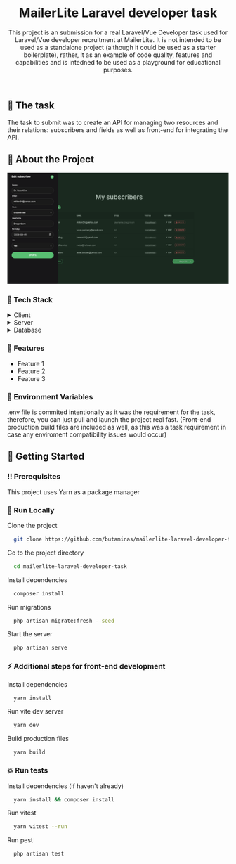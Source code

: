 <div align="center">
  <h1>MailerLite Laravel developer task</h1>
  
  <p>
    This project is an submission for a real Laravel/Vue Developer task used for Laravel/Vue developer recruitment at MailerLite.
    It is not intended to be used as a standalone project (although it could be used as a starter boilerplate), rather, it as an example of code quality, features and capabilities and is intedned to be used as a playground for educational purposes.
  </p>
</div>

<br />
    
<!-- The task -->
## :star2: The task
The task to submit was to create an API for managing two resources and their relations: subscribers and fields as well as front-end for integrating the API.

<!-- About the Project -->
## :star2: About the Project

<div align="center"> 
  <img src="screenshot.png" alt="screenshot" />
</div>


<!-- TechStack -->
### :space_invader: Tech Stack

<details>
  <summary>Client</summary>
  <ul>
    <li><a href="https://www.typescriptlang.org/">Typescript</a></li>
    <li><a href="https://vuejs.org/">Vue.js 3 (Composition API)</a></li>
    <li><a href="https://pinia.vuejs.org/">Pinia</a></li>
    <li><a href="https://tailwindcss.com/">Tailwind CSS</a></li>
    <li><a href="https://daisyui.com/">daisyUI</a></li>
    <li><a href="https://heroicons.com/">Heroicons</a></li>
    <li><a href="https://vitest.dev/">Vitest</a></li>
  </ul>
</details>

<details>
  <summary>Server</summary>
  <ul>
    <li><a href="https://laravel.com/">Laravel 9</a></li>
    <li><a href="https://pestphp.com/">Pest</a></li>
  </ul>
</details>

<details>
<summary>Database</summary>
  <ul>
    <li><a href="https://www.sqlite.org/">SQLite</a></li>
  </ul>
</details>

<!-- Features -->
### :dart: Features

- Feature 1
- Feature 2
- Feature 3


<!-- Env Variables -->
### :key: Environment Variables

.env file is commited intentionally as it was the requirement for the task, therefore, you can just pull and launch the project real fast.
(Front-end production build files are included as well, as this was a task requirement in case any enviroment compatibility issues would occur)


<!-- Getting Started -->
## 	:toolbox: Getting Started

<!-- Prerequisites -->
### :bangbang: Prerequisites

This project uses Yarn as a package manager

<!-- Run Locally -->
### :running: Run Locally

Clone the project

```bash
  git clone https://github.com/butaminas/mailerlite-laravel-developer-task.git
```

Go to the project directory

```bash
  cd mailerlite-laravel-developer-task
```

Install dependencies

```bash
  composer install
```
    
Run migrations

```bash
  php artisan migrate:fresh --seed
```

Start the server

```bash
  php artisan serve
```
    
<!-- Run Dev -->
### :zap: Additional steps for front-end development

Install dependencies

```bash
  yarn install
```

Run vite dev server

```bash
  yarn dev
```
    
Build production files

```bash
  yarn build
```
    
    
<!-- Run Tests -->
### :boom: Run tests

Install dependencies (if haven't already)

```bash
  yarn install && composer install
```

Run vitest

```bash
  yarn vitest --run
```

Run pest

```bash
  php artisan test
```
